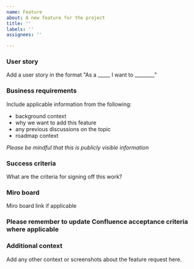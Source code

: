```yaml
---
name: Feature
about: A new feature for the project
title: ''
labels: ''
assignees: ''

---
```


### User story
Add a user story in the format "As a _____ I want to ________"

### Business requirements
Include applicable information from the following:
- background context
- why we want to add this feature
- any previous discussions on the topic
- roadmap context

*Please be mindful that this is publicly visible information*

### Success criteria
What are the criteria for signing off this work?

### Miro board
Miro board link if applicable

### Please remember to update Confluence acceptance criteria where applicable

### Additional context
Add any other context or screenshots about the feature request here.
